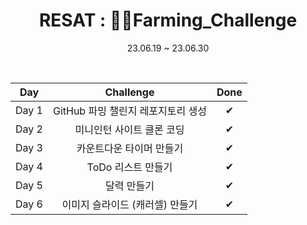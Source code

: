 <div align="center">
  
# RESAT : 👩‍🌾Farming_Challenge

23.06.19 ~ 23.06.30

<br/> 

|Day|Challenge|Done|
|:---:|:---:|:---:|
|Day 1|GitHub 파밍 챌린지 레포지토리 생성|✔|
|Day 2|미니인턴 사이트 클론 코딩|✔|
|Day 3|카운트다운 타이머 만들기|✔|
|Day 4|ToDo 리스트 만들기|✔|
|Day 5|달력 만들기|✔|
|Day 6|이미지 슬라이드 (캐러셀) 만들기|✔|

</div>
